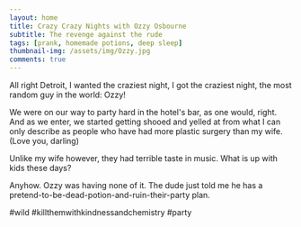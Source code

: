 ```yaml
---
layout: home
title: Crazy Crazy Nights with Ozzy Osbourne
subtitle: The revenge against the rude 
tags: [prank, homemade potions, deep sleep]
thumbnail-img: /assets/img/Ozzy.jpg
comments: true
---
```


All right Detroit, I wanted the craziest night, I got the craziest night, the most random guy in the world: Ozzy! 

We were on our way to party hard in the hotel's bar, as one would, right. And as we enter, we started getting shooed and yelled at from what I can only describe as people who have had more plastic surgery than my wife. (Love you, darling) 

Unlike my wife however, they had terrible taste in music. What is up with kids these days? 

Anyhow. Ozzy was having none of it. The dude just told me he has a pretend-to-be-dead-potion-and-ruin-their-party plan. 


#wild #killthemwithkindnessandchemistry #party






